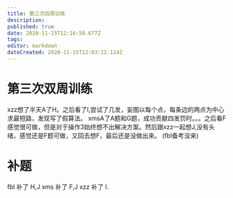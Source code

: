 ```yaml
---
title: 第三次双周训练
description: 
published: true
date: 2020-11-15T12:16:50.677Z
tags: 
editor: markdown
dateCreated: 2020-11-15T12:03:22.114Z
---
```


# 第三次双周训练
xzz想了半天A了H。之后看了I,尝试了几发，妄图以每个点，每条边的两点为中心求最短路，发现写了假算法。
xmsA了A题和G题，成功贡献四发罚时。。。之后看F感觉很可做，但是对于操作3始终想不出解决方案。然后跟xzz一起想J,没有头绪，感觉还是F题可做，又回去想F，最后还是没做出来。
(fbl备考没来)
# 补题

fbl 补了 H,J
xms 补了 F,J
xzz 补了 I.
